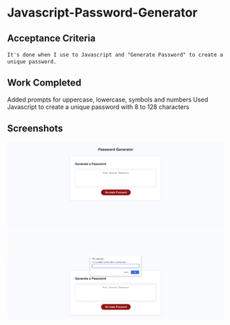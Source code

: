 # Javascript-Password-Generator

## Acceptance Criteria
    
    It's done when I use to Javascript and "Generate Password" to create a unique password.

## Work Completed

Added prompts for uppercase, lowercase, symbols and numbers
Used Javascript to create a unique password with 8 to 128 characters

## Screenshots

<img src="./assets/images/Screenshot 2023-03-13 at 5.22.57 PM.png"/>
<img src="./assets/images/Screenshot 2023-03-13 at 5.23.28 PM.png"/>
